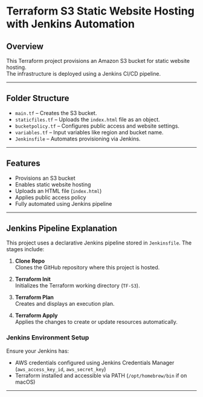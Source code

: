 # Terraform S3 Static Website Hosting with Jenkins Automation

## Overview

This Terraform project provisions an Amazon S3 bucket for static website hosting.  
The infrastructure is deployed using a Jenkins CI/CD pipeline.

---

## Folder Structure

- `main.tf` – Creates the S3 bucket.
- `staticfiles.tf` – Uploads the `index.html` file as an object.
- `bucketpolicy.tf` – Configures public access and website settings.
- `variables.tf` – Input variables like region and bucket name.
- `Jenkinsfile` – Automates provisioning via Jenkins.

---

## Features

* Provisions an S3 bucket  
* Enables static website hosting  
* Uploads an HTML file (`index.html`)  
* Applies public access policy  
* Fully automated using Jenkins pipeline

---

## Jenkins Pipeline Explanation

This project uses a declarative Jenkins pipeline stored in `Jenkinsfile`. The stages include:

1. **Clone Repo**  
   Clones the GitHub repository where this project is hosted.

2. **Terraform Init**  
   Initializes the Terraform working directory (`TF-S3`).

3. **Terraform Plan**  
   Creates and displays an execution plan.

4. **Terraform Apply**  
   Applies the changes to create or update resources automatically.

### Jenkins Environment Setup

Ensure your Jenkins has:
- AWS credentials configured using Jenkins Credentials Manager (`aws_access_key_id`, `aws_secret_key`)
- Terraform installed and accessible via PATH (`/opt/homebrew/bin` if on macOS)

---